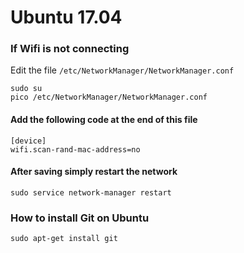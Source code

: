 # Ubuntu 17.04

### If Wifi is not connecting

Edit the file ```/etc/NetworkManager/NetworkManager.conf```

```
sudo su
pico /etc/NetworkManager/NetworkManager.conf
```

#### Add the following code at the end of this file

```
[device]
wifi.scan-rand-mac-address=no
```

#### After saving simply restart the network

```sudo service network-manager restart```

### How to install Git on Ubuntu

```sudo apt-get install git```
